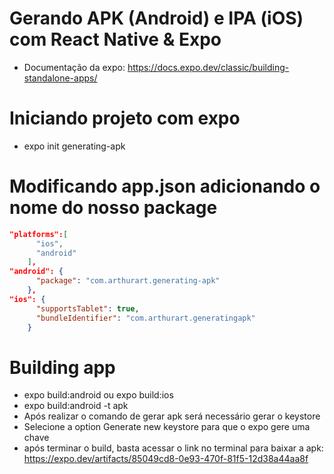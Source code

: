 # Gerando APK (Android) e IPA (iOS) com React Native & Expo
- Documentação da expo: https://docs.expo.dev/classic/building-standalone-apps/

# Iniciando projeto com expo
- expo init generating-apk

# Modificando app.json adicionando o nome do nosso package
```json
"platforms":[
      "ios",
      "android"
    ],
"android": {
      "package": "com.arthurart.generating-apk"
    },
"ios": {
      "supportsTablet": true,
      "bundleIdentifier": "com.arthurart.generatingapk"
    }
```
# Building app
- expo build:android ou expo build:ios
- expo build:android -t apk
- Após realizar o comando de gerar apk será necessário gerar o keystore
- Selecione a option Generate new keystore para que o expo gere uma chave
- após terminar o build, basta acessar o link no terminal para baixar a apk: https://expo.dev/artifacts/85049cd8-0e93-470f-81f5-12d38a44aa8f